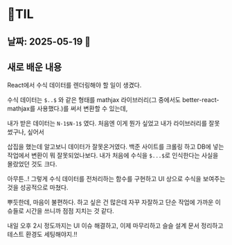 # 🧾TIL

## 날짜: 2025-05-19 🧸

## 새로 배운 내용

React에서 수식 데이터를 렌더링해야 할 일이 생겼다.

수식 데이터는 `$..$` 와 같은 형태를 mathjax 라이브러리(그 중에서도 better-react-mathjax를 사용했다.)를 써서 변환할 수 있는데,

내가 받은 데이터는 `N-1$N-1$` 였다. 처음엔 이게 뭔가 싶었고 내가 라이브러리를 잘못 썼구나, 싶어서

삽집을 했는데 알고보니 데이터가 잘못온거였다. 백준 사이트를 크롤링 하고 DB에 넣는 작업에서 변환이 뭐 잘못되었나보다. 내가 처음에 수식을 `$...$`로 인식한다는 사실을 몰랐었던 것도 크다.

아무튼..! 그렇게 수식 데이터를 전처리하는 함수를 구현하고 UI 상으로 수식을 보여주는 것을 성공적으로 마쳤다.

뿌듯한데, 마음이 불편하다. 하고 싶은 건 많은데 자꾸 자잘하고 단순 작업에 가까운 이슈들로 시간을 쓰니까 점점 지치는 것 같다.

내일 오후 2시 정도까지는 UI 이슈 해결하고, 이제 마무리하고 슬슬 설계 문서 정리하고 테스트 환경도 세팅해야지.!!
